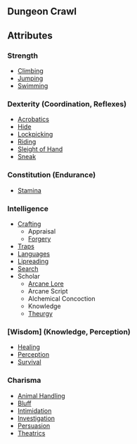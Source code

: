 Dungeon Crawl
-------------

Attributes
----------

### Strength

- [Climbing](ClimbJump.md#climbing)
- [Jumping](ClimbJump.md#jumping)
- [Swimming](Swimming.md)

### Dexterity (Coordination, Reflexes)

- [Acrobatics](Acrobatics.md)
- [Hide](Hide.md)
- [Lockpicking](SleightOfHand.md#lockpicking)
- [Riding](Riding.md)
- [Sleight of Hand](SleightOfHand.md#pick-pocket)
- [Sneak](Sneak.md)

### Constitution (Endurance)

- [Stamina](Stamina.md)

### Intelligence

- [Crafting](RepairCraft.md#crafting)
  - Appraisal
  - [Forgery](RepairCraft.md#forgery)
- [Traps](Traps.md)
- [Languages](Languages.md)
- [Lipreading](Search.md#lipreading)
- [Search](Search.md)
- Scholar
  - [Arcane Lore](Scholar.md#arcane-lore)
  - Arcane Script
  - Alchemical Concoction
  - Knowledge
  - [Theurgy](Scholar.md#theurgy)

### [Wisdom] (Knowledge, Perception)

- [Healing](Medicine.md#healing)
- [Perception](Search.md#perception)
- [Survival](Survival.md)

### Charisma

- [Animal Handling](Persuasion.md#animal-handling)
- [Bluff](Con.md#bluff)
- [Intimidation](Intimidation.md)
- [Investigation](Investigation.md)
- [Persuasion](Persuasion.md)
- [Theatrics](Con.md#theatrics)
